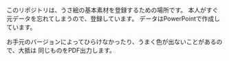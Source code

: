 このリポジトリは、うさ絵の基本素材を登録するための場所です。
本人がすぐ元データを忘れてしまうので、登録しています。
データはPowerPointで作成しています。

お手元のバージョンによってひらけなかったり、うまく色が出ないことがあるので、大抵は
同じものをPDF出力します。
